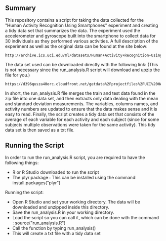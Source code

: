 ## Summary
  This repository contains a script for taking the data collected for the "Human Activity Recognition Using Smartphones" experiment and creating a tidy data set that summarizes the data. The experiment used the accelerometer and gyroscope built into the smartphone to collect data for 30 individuals as they performed various activities. A full description of the experiment as well as the original data can be found at the site below:
  
    http://archive.ics.uci.edu/ml/datasets/Human+Activity+Recognition+Using+Smartphones
    
  The data set used can be downloaded directly with the following link: (This is not necessary since the run_analysis.R script will download and upzip the file for you.)
  
    https://d396qusza40orc.cloudfront.net/getdata%2Fprojectfiles%2FUCI%20HAR%20Dataset.zip
    
  In short, the run_analysis.R file merges the train and test data found in the zip file into one data set, and then extracts only data dealing with the mean and standard deviation measurements. The variables, columns names, and activity numbers are updated to ensure that the data makes sense and it is easy to read. Finally, the script creates a tidy data set that consists of the average of each variable for each activity and each subject (since for some subjects multiple observations were taken for the same activity). This tidy data set is then saved as a txt file. 
  
## Running the Script

In order to run the run_analysis.R script, you are required to have the following things:

* R or R Studio downloaded to run the script
* The plyr package : This can be installed using the command install.packages("plyr")    

Running the script:

* Open R Studio and set your working directory. The data will be downloaded and unzipped inside this directory. 
* Save the run_analysis.R in your working directory.
* Load the script so you can call it, which can be done with the command : source("run_analysis.R")
* Call the function by typing run_analysis()
* This will create a txt file with a tidy data set
